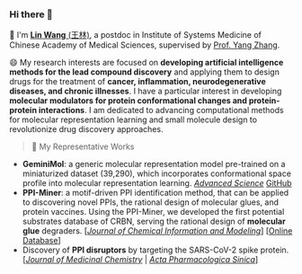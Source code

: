 ### Hi there 👋

🔭 I'm [**Lin Wang** \(王林\)](https://scholar.google.com.hk/citations?user=lFYS_EQAAAAJ&hl=zh-CN), a postdoc in Institute of Systems Medicine of Chinese Academy of Medical Sciences, supervised by [Prof. Yang Zhang](https://scholar.google.com.hk/citations?user=MtBs-kMAAAAJ&hl=zh-CN&oi=ao).    
    
😄 My research interests are focused on **developing artificial intelligence methods for the lead compound discovery** and applying them to design drugs for the treatment of **cancer, inflammation, neurodegenerative diseases, and chronic illnesses**. I have a particular interest in developing **molecular modulators for protein conformational changes and protein-protein interactions**. I am dedicated to advancing computational methods for molecular representation learning and small molecule design to revolutionize drug discovery approaches.   

> 🌱 My Representative Works   

* **GeminiMol**: a generic molecular representation model pre-trained on a miniaturized dataset (39,290), which incorporates conformational space profile into molecular representation learning. [_Advanced Science_](https://onlinelibrary.wiley.com/doi/10.1002/advs.202403998) [GitHub](https://github.com/Wang-Lin-boop/GeminiMol)        
* **PPI-Miner**: a motif-driven PPI identification method, that can be applied to discovering novel PPIs, the rational design of molecular glues, and protein vaccines. Using the PPI-Miner, we developed the first potential substrates database of CRBN, serving the rational design of **molecular glue** degraders. \[[_Journal of Chemical Information and Modeling_](https://pubs.acs.org/doi/full/10.1021/acs.jcim.2c01033)\] \[[Online Database](https://bailab.siais.shanghaitech.edu.cn/services/crbn-subslib)\]
* Discovery of **PPI disruptors** by targeting the SARS-CoV-2 spike protein. \[[_Journal of Medicinal Chemistry_](https://pubs.acs.org/doi/full/10.1021/acs.jmedchem.1c00320) \| [_Acta Pharmacologica Sinica_](https://www.nature.com/articles/s41401-021-00735-z)\]

<!--
**Wang-Lin-boop/Wang-Lin-boop** is a ✨ _special_ ✨ repository because its `README.md` (this file) appears on your GitHub profile.

Here are some ideas to get you started:

- 🔭 I’m currently working on ...
- 🌱 I’m currently learning ...
- 👯 I’m looking to collaborate on ...
- 🤔 I’m looking for help with ...
- 💬 Ask me about ...
- 📫 How to reach me: ...
- 😄 Pronouns: ...
- ⚡ Fun fact: ...

⚡ **I am expected to graduate in June 2024, and I am seeking job opportunities for after graduation .....**
-->
